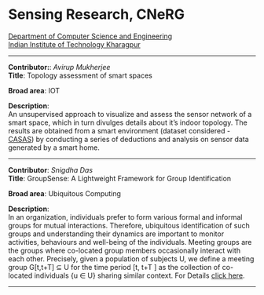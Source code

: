 # Sensing Research, CNeRG
[Department of Computer Science and Engineering](http://cse.iitkgp.ac.in/) <br>
[Indian Institute of Technology Kharagpur](http://www.iitkgp.ac.in/) <br>

---

**Contributor:**: _Avirup Mukherjee_ <br>
**Title**: Topology assessment of smart spaces <br>

**Broad area**: IOT <br>

**Description**: <br>
An unsupervised approach to visualize and assess the sensor network of a smart space, which in turn divulges details about it’s indoor topology. The results are obtained from a smart environment (dataset considered - [CASAS](http://casas.wsu.edu/datasets/)) by conducting a series of deductions and analysis on sensor data generated by a smart home. <br>

---


**Contributor**: _Snigdha Das_ <br>
**Title**: GroupSense: A Lightweight Framework for Group Identification<br>

**Broad area**: Ubiquitous Computing<br>

**Description**: <br>
In an organization, individuals prefer to form various formal and informal groups for mutual interactions. Therefore, ubiquitous identification of such groups and understanding their dynamics are important to monitor activities, behaviours and well-being of the individuals. Meeting groups are the groups where co-located group members occasionally interact with each other. Precisely, given a population of subjects U, we define a meeting group G[t,t+T] ⊆ U for the time period [t, t+T ] as the collection of co-located individuals {u ∈ U} sharing similar context. For Details [click here](https://skysnigdha.github.io/groupsense).<br>

---